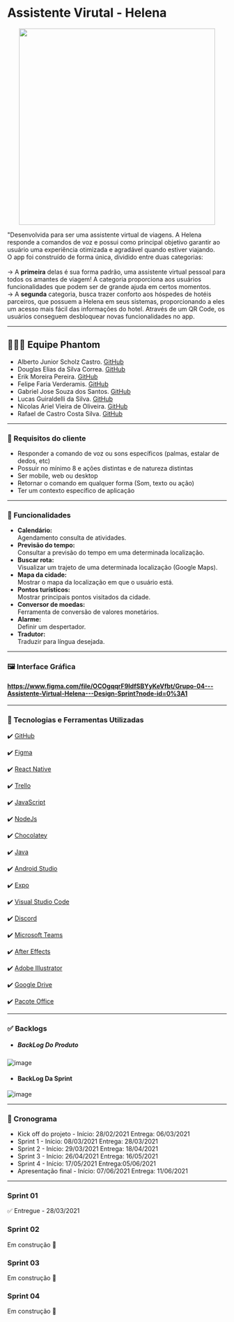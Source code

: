 # Assistente Virutal - Helena 
<p align="center">
<img src="https://i.imgur.com/iIjaJXx.png" width="450px" >
</p>

"Desenvolvida para ser uma assistente virtual de viagens. A Helena responde a comandos de voz e possui como principal objetivo garantir ao usuário uma experiência otimizada e agradável quando estiver viajando. <br>
O app foi construído de forma única, dividido entre duas categorias: <br> <br>
  → A <b>primeira</b> delas é sua forma padrão, uma assistente virtual pessoal para todos os amantes de viagem!
 A categoria proporciona aos usuários funcionalidades que podem ser de grande ajuda em certos momentos. <br>
  → A <b>segunda</b> categoria, busca trazer conforto aos hóspedes de hotéis parceiros, que possuem a Helena em seus sistemas, proporcionando a eles um acesso mais fácil das informações do hotel. Através de um QR Code, os usuários conseguem desbloquear novas funcionalidades no app.

---

 ## 👨🏽‍🎓 Equipe Phantom
* Alberto Junior Scholz Castro. [GitHub](https://github.com/AlbertoScholz)
* Douglas Elias da Silva Correa. [GitHub](https://github.com/douglasgithub)
* Erik Moreira Pereira. [GitHub](https://github.com/Erik-Moreira)
* Felipe Faria Verderamis. [GitHub](https://github.com/FelipeFariaVerde)
* Gabriel Jose Souza dos Santos. [GitHub](https://github.com/FelipeFariaVerde)
* Lucas Guiraldelli da Silva. [GitHub](https://github.com/LucasGuiraldelli)
* Nicolas Ariel Vieira de Oliveira. [GitHub](https://github.com/whoisariel)
* Rafael de Castro Costa Silva. [GitHub](https://github.com/gabrieljssantos)


---
### 🔔  Requisitos do cliente
 * Responder a comando de voz ou sons específicos (palmas, estalar de dedos, etc)
 * Possuir no mínimo 8 e ações distintas e de natureza distintas
 * Ser mobile, web ou desktop
 * Retornar o comando em qualquer forma (Som, texto ou ação)
 * Ter um contexto específico de aplicação

---

### 📱 Funcionalidades
- **Calendário:** <br>
Agendamento consulta de atividades. <br>
- **Previsão do tempo:** <br>
Consultar a previsão do tempo em uma determinada localização. <br>
- **Buscar rota:** <br>
Visualizar um trajeto de uma determinada localização (Google Maps). <br>
- **Mapa da cidade:** <br>
Mostrar o mapa da localização em que o usuário está. <br>
- **Pontos turísticos:** <br>
Mostrar principais pontos visitados da cidade. <br>
- **Conversor de moedas:** <br>
Ferramenta de conversão de valores monetários. <br>
- **Alarme:** <br>
Definir um despertador. <br>
- **Tradutor:** <br>
Traduzir para língua desejada. <br>


---

###  🖼  Interface Gráfica

#### https://www.figma.com/file/OCOgqqrF9ldfSBYyKeVfbt/Grupo-04---Assistente-Virtual-Helena---Design-Sprint?node-id=0%3A1

---


### 🚀 Tecnologias e Ferramentas Utilizadas

✔️ [GitHub](https://github.com)

✔️ [Figma](https://figma.com)

✔️ [React Native](https://reactnative.dev/)

✔️ [Trello](https://trello.com/)

✔️ [JavaScript](https://www.javascript.com/)
  
✔️ [NodeJs](https://nodejs.org/en/)

✔️ [Chocolatey](https://chocolatey.org/)

✔️ [Java](https://www.oracle.com/br/java/technologies/javase/javase-jdk8-downloads.html)

✔️ [Android Studio](https://developer.android.com/studio)

✔️ [Expo](https://expo.io/)

✔️ [Visual Studio Code](https://code.visualstudio.com/)

✔️ [Discord](https://discord.com/)

✔️ [Microsoft Teams](https://www.microsoft.com/pt-br/microsoft-teams/free)

✔️ [After Effects](https://www.adobe.com/br/products/aftereffects.html)

✔️ [Adobe Illustrator](https://www.adobe.com/br/products/illustrator.html)

✔️ [Google Drive](https://www.google.com/intl/pt-br/drive/about.html)

✔️ [Pacote Office](https://www.office.com/)


---

 ### ✅ Backlogs <br>

* ##### BackLog Do Produto <br>
![image](https://user-images.githubusercontent.com/48994698/112762867-6a0ee100-8fd8-11eb-91c7-018219bb14e1.png) <br>

* #### BackLog Da Sprint <br>
![image](https://user-images.githubusercontent.com/48994698/112762974-db4e9400-8fd8-11eb-8162-434332177637.png) <br>



---

### 📅 Cronograma
- Kick off do projeto -  Início: 28/02/2021 Entrega: 06/03/2021
- Sprint 1 - Início: 08/03/2021 Entrega: 28/03/2021
- Sprint 2 - Início: 29/03/2021 Entrega: 18/04/2021
- Sprint 3 - Início: 26/04/2021 Entrega: 16/05/2021
- Sprint 4 - Início: 17/05/2021 Entrega:05/06/2021  
- Apresentação final - Início: 07/06/2021 Entrega: 11/06/2021

---

### Sprint 01 
✅ Entregue - 28/03/2021 <br>
### Sprint 02 
Em construção 🚧  <br>
### Sprint 03 
Em construção 🚧  <br>
### Sprint 04 
Em construção 🚧  <br>
